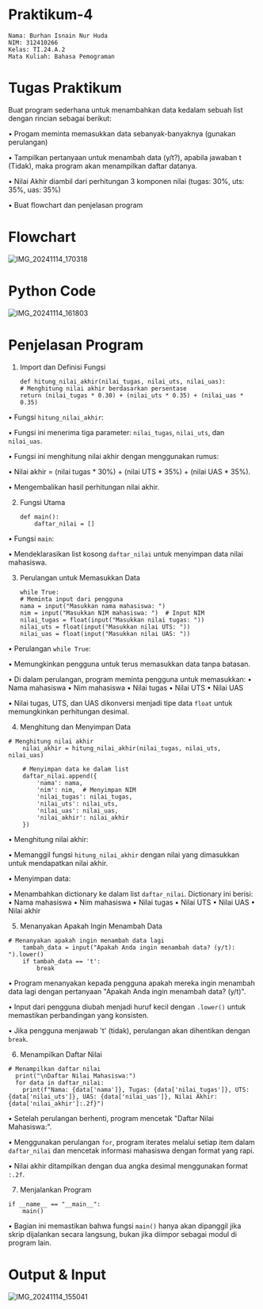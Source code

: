 # Praktikum-4
   
    Nama: Burhan Isnain Nur Huda
    NIM: 312410266
    Kelas: TI.24.A.2
    Mata Kuliah: Bahasa Pemograman

# Tugas Praktikum 
Buat program sederhana untuk menambahkan data kedalam sebuah list dengan rincian sebagai berikut:
  
   • Progam meminta memasukkan data sebanyak-banyaknya (gunakan perulangan) 
  
   • Tampilkan pertanyaan untuk menambah data (y/t?), apabila jawaban t (Tidak), maka program akan menampilkan daftar datanya.
  
   • Nilai Akhir diambil dari perhitungan 3 komponen nilai (tugas: 30%,
uts: 35%, uas: 35%)
   
   • Buat flowchart dan penjelasan program 

# Flowchart 

![IMG_20241114_170318](https://github.com/user-attachments/assets/bfaa66cf-6c1b-4ffc-aafc-01ffe02a47c9)


# Python Code
![IMG_20241114_161803](https://github.com/user-attachments/assets/1f9c774d-34f4-4afe-baa7-2925942a608b)

 # Penjelasan Program

 1. Import dan Definisi Fungsi
 
        def hitung_nilai_akhir(nilai_tugas, nilai_uts, nilai_uas):
        # Menghitung nilai akhir berdasarkan persentase
        return (nilai_tugas * 0.30) + (nilai_uts * 0.35) + (nilai_uas * 0.35)

  • Fungsi `hitung_nilai_akhir`:

  • Fungsi ini menerima tiga parameter: `nilai_tugas`, `nilai_uts`, dan `nilai_uas`.

  • Fungsi ini menghitung nilai akhir dengan menggunakan rumus:
 
   • Nilai akhir = (nilai tugas * 30%) + (nilai UTS * 35%) + (nilai UAS * 35%).

 • Mengembalikan hasil perhitungan nilai akhir.


 2. Fungsi Utama

        def main():
            daftar_nilai = []

• Fungsi `main`:
 
 • Mendeklarasikan list kosong `daftar_nilai` untuk menyimpan data nilai mahasiswa.


 3. Perulangan untuk Memasukkan Data

        while True:
        # Meminta input dari pengguna
        nama = input("Masukkan nama mahasiswa: ")
        nim = input("Masukkan NIM mahasiswa: ")  # Input NIM
        nilai_tugas = float(input("Masukkan nilai tugas: "))
        nilai_uts = float(input("Masukkan nilai UTS: "))
        nilai_uas = float(input("Masukkan nilai UAS: "))

• Perulangan `while True`:

• Memungkinkan pengguna untuk terus memasukkan data tanpa batasan.

• Di dalam perulangan, program meminta pengguna untuk memasukkan:
  • Nama mahasiswa
  • Nim mahasiswa 
  • Nilai tugas
  • Nilai UTS
  • Nilai UAS

• Nilai tugas, UTS, dan UAS dikonversi menjadi tipe data `float` untuk memungkinkan perhitungan desimal.

  
  4. Menghitung dan Menyimpan Data

    # Menghitung nilai akhir
        nilai_akhir = hitung_nilai_akhir(nilai_tugas, nilai_uts, nilai_uas)

        # Menyimpan data ke dalam list
        daftar_nilai.append({
            'nama': nama,
            'nim': nim,  # Menyimpan NIM
            'nilai_tugas': nilai_tugas,
            'nilai_uts': nilai_uts,
            'nilai_uas': nilai_uas,
            'nilai_akhir': nilai_akhir
        })

• Menghitung nilai akhir:
  
   • Memanggil fungsi `hitung_nilai_akhir` dengan nilai yang dimasukkan untuk mendapatkan nilai akhir.

• Menyimpan data:
   
   • Menambahkan dictionary ke dalam list `daftar_nilai`. Dictionary ini berisi:
 • Nama mahasiswa
 • Nim mahasiswa 
 • Nilai tugas
 • Nilai UTS
 • Nilai UAS
 • Nilai akhir


  5. Menanyakan Apakah Ingin Menambah Data

    # Menanyakan apakah ingin menambah data lagi
        tambah_data = input("Apakah Anda ingin menambah data? (y/t): ").lower()
        if tambah_data == 't':
            break

• Program menanyakan kepada pengguna apakah mereka ingin menambah data lagi dengan pertanyaan "Apakah Anda ingin menambah data? (y/t)".

• Input dari pengguna diubah menjadi huruf kecil dengan `.lower()` untuk memastikan perbandingan yang konsisten.

• Jika pengguna menjawab 't' (tidak), perulangan akan dihentikan dengan `break`.

  
  6. Menampilkan Daftar Nilai

    # Menampilkan daftar nilai
      print("\nDaftar Nilai Mahasiswa:")
      for data in daftar_nilai:
        print(f"Nama: {data['nama']}, Tugas: {data['nilai_tugas']}, UTS: {data['nilai_uts']}, UAS: {data['nilai_uas']}, Nilai Akhir: {data['nilai_akhir']:.2f}")

• Setelah perulangan berhenti, program mencetak "Daftar Nilai Mahasiswa:".

• Menggunakan perulangan `for`, program iterates melalui setiap item dalam `daftar_nilai` dan mencetak informasi mahasiswa dengan format yang rapi.

• Nilai akhir ditampilkan dengan dua angka desimal menggunakan format `:.2f`.

  
  7. Menjalankan Program

    if __name__ == "__main__":
        main()

• Bagian ini memastikan bahwa fungsi `main()` hanya akan dipanggil jika skrip dijalankan secara langsung, bukan jika diimpor sebagai modul di program lain.
# Output & Input 
![IMG_20241114_155041](https://github.com/user-attachments/assets/579b693c-1cd5-4ef3-bfa8-3dacd20878ad)
